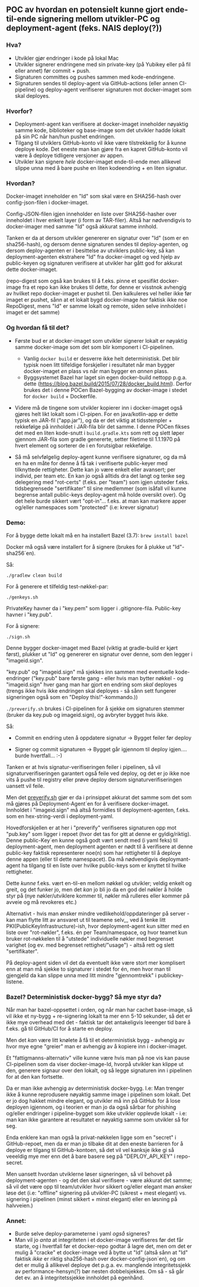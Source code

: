 
## POC av hvordan en potensielt kunne gjort ende-til-ende signering mellom utvikler-PC og deployment-agent (feks. NAIS deploy(?))


### Hva?
 - Utvikler gjør endringer i kode på lokal Mac
 - Utvikler signerer endringene med sin private-key (på Yubikey eller på fil eller annet) før commit + push.
 - Signaturen committes og pushes sammen med kode-endringene.
 - Signaturen sendes til deploy-agent via GitHub-actions (eller annen CI-pipeline) og deploy-agent verifiserer signaturen mot docker-imaget som skal deployes.
    
### Hvorfor?
- Deployment-agent kan verifisere at docker-imaget inneholder nøyaktig samme kode, biblioteker og base-image som det utvikler hadde lokalt på sin PC når han/hun pushet endringen.
- Tilgang til utviklers GitHub-konto vil ikke være tilstrekkelig for å kunne deploye kode. Det eneste man kan gjøre fra en kapret GitHub-konto vil være å deploye tidligere versjoner av appen.
- Utvikler kan signere _hele_ docker-imaget ende-til-ende men allikevel slippe unna med å bare pushe en liten kodeendring + en liten signatur.

### Hvordan?

Docker-imaget inneholder en "Id" som skal være en SHA256-hash over config-json-filen i docker-imaget.

Config-JSON-filen igjen inneholder en liste over SHA256-hasher over inneholdet i hver enkelt layer (i form av TAR-filer). 
Altså har nødvendigvis to docker-imager med samme "Id" også akkurat samme innhold.

Tanken er da at dersom utvikler genererer en signatur over "Id" (som er en sha256-hash),
og dersom denne signaturen sendes til deploy-agenten,
og dersom deploy-agenten er i besittelse av utviklers public-key,
så kan deployment-agenten ekstrahere "Id" fra docker-imaget og ved hjelp av public-keyen og signaturen
verifisere at utvikler har gått god for akkurat dette docker-imaget.

(repo-digest som også kan brukes til å f.eks. pinne et spesifikt docker-image fra et repo kan ikke brukes til dette,
for denne er visstnok avhengig av hvilket repo docker-imaget er pushet til. Den kalkuleres vel heller ikke før imaget er pushet,
sånn at et lokalt bygd docker-image _har_ faktisk ikke noe RepoDigest,
mens "Id" er samme lokalt og remote, siden selve innholdet i imaget er det samme)


### Og hvordan få til det?

- Første bud er at docker-imaget som utvikler signerer lokalt er nøyaktig samme docker-image som det som blir komponert i CI-pipelinen.
  - Vanlig ```docker build``` er desverre ikke helt deterministisk. 
Det blir typisk noen litt tilfeldige forskjeller i resultatet når man bygger docker-imaget _en_ plass vs når man bygger en _annen_ plass.
  - Byggsystemet Bazel har laget sin egen docker-build nettopp p.g.a. dette (https://blog.bazel.build/2015/07/28/docker_build.html). 
    Derfor brukes det i denne POCen Bazel-bygging av docker-image i stedet for ```docker build``` + Dockerfile.

- Videre må de tingene som utvikler kopierer inn i docker-imaget også gjøres helt likt lokalt som i CI-pipen.
  For en java/kotlin-app er dette typisk en JAR-fil ("app.jar"), 
  og da er det viktig at tidsstempler + rekkefølge på innholdet i JAR-fila blir det samme.
  I denne POCen fikses det med en liten kode-snutt i ```build.gradle.kts``` som rett og slett løper gjennom JAR-fila som gradle genererte,
  setter filetime til 1.1.1970 på hvert element og sorterer de i en forutsigbar rekkefølge.
  
- Så må selvfølgelig deploy-agent kunne verifisere signaturer, og da må en ha en måte for denne å få tak i verifiserte public-keyer med tilknyttede rettigheter.
Dette kan jo være enkelt eller avansert; per individ, per team etc. 
  En kan jo også alltids dra det langt og tenke seg delegering med "rot-certs" (f.eks. per "team") som igjen utsteder f.eks. tidsbegrensede "sertifikater" til sine medlemmer 
  (som isåfall vil kunne begrense antall public-keys deploy-agent må holde oversikt over).
  Og det hele burde sikkert vært "opt-in"... f.eks. at man kan markere apper og/eller namespaces som "protected" (i.e: krever signatur)

### Demo:

For å bygge dette lokalt må en ha installert Bazel (3.7): ```brew install bazel```

Docker må også være installert for å signere (brukes for å plukke ut "Id"-sha256´en).

Så:

```./gradlew clean build```

For å generere et tilfeldig test-nøkkel-par: 

```./genkeys.sh```

PrivateKey havner da i "key.pem" som ligger i .gitignore-fila. Public-key havner i "key.pub".

For å signere:

```./sign.sh```

Denne bygger docker-imaget med Bazel (viktig at gradle-build er kjørt først), 
plukker ut "Id" og genererer en signatur over denne, som den legger i "imageid.sign".

"key.pub" og "imageid.sign" må sjekkes inn sammen med eventuelle kode-endringer 
("key.pub" bare første gang - eller hvis man bytter nøkkel - og "imageid.sign" hver gang man har gjort en endring som _skal_ deployes 
(trengs ikke hvis ikke endringen skal deployes - så sånn sett fungerer signeringen også som en "Deploy this!"-kommando.))

```./preverify.sh``` brukes i CI-pipelinen for å sjekke om signaturen stemmer (bruker da key.pub og imageid.sign), og avbryter bygget hvis ikke.

Så:

- Commit en endring uten å oppdatere signatur -> Bygget feiler før deploy

- Signer og commit signaturen -> Bygget går igjennom til deploy igjen.... burde hvertfall...  :-)


Tanken er at hvis signatur-verifiseringen feiler i pipelinen, så vil signaturverifiseringen garantert også feile ved deploy,
og det er jo ikke noe vits å pushe til registry eller prøve deploy dersom signaturverifiseringen uansett vil feile.

Men det [preverify.sh](preverify.sh) gjør er da i prinsippet akkurat det samme som det som må gjøres på Deployment-Agent´en for å verifisere docker-imaget.
Innholdet i "imageid.sign" må altså formidles til deployment-agenten, f.eks. som en hex-string-verdi i deployment-yaml.

Hovedforskjellen er at her i "preverify" verifiseres signaturen opp mot "pub.key" som ligger i repoet (hvor det tas for gitt at denne er gyldig/riktig).
Denne public-Key´en kunne også godt vært sendt med (i yaml feks) til deployment-agent, men deployment agenten er nødt til å
verifisere at denne public-key faktisk representerer noe(n) som har rettigheter til å deploye denne appen (eller til dette namespacet).
Da må nødvendigvis deploymant-agent ha tilgang til en liste over hvilke public-keys som er knyttet til hvilke rettigheter.

Dette _kunne_ f.eks. vært en-til-en mellom nøkkel og utvikler; veldig enkelt og greit, og det funker jo, men det _kan_ jo bli jo da en god del nøkler å holde styr på 
(nye nøkler/utviklere kommer til, nøkler må rulleres eller kommer på avveie og må revokeres etc.)

Alternativt - hvis man ønsker mindre vedlikehold/oppdateringer på server - kan man flytte litt av ansvaret ut til teamene selv,,,
ved å tenke litt PKI(PublicKeyInfrastructure)-ish, hvor deployment-agent kun sitter med en liste over "rot-nøkler", f.eks. én per Team/namespace,
og hvor teamet kun bruker rot-nøkkelen til å "utstede" individuelle nøkler med begrenset varighet (og ev. med begrenset rettighet/"usage") - altså rett og slett "sertifikater".

På deploy-agent siden vil det da eventuelt ikke være stort mer komplisert enn at man må sjekke to signaturer i stedet for én, 
men hvor man til gjengjeld da kan slippe unna med litt mindre "gjennomtrekk" i publickey-listene.



### Bazel? Deterministisk docker-bygg? Så mye styr da?

Når man har bazel-oppsettet i orden, og når man har cachet base-image, så vil ikke et ny-bygg + re-signering lokalt ta mer enn 5-10 sekunder,
så det er ikke mye overhead med det - faktisk tar det antakeligvis leeenger tid bare å f.eks. gå til GitHub/CI for å starte en deploy.

Men det _kan_ være litt knølete å få til et deterministisk bygg - avhengig av hvor mye egne "greier" man er avhengig av å kopiere inn i docker-imaget.

Et "fattigmanns-alternativ" ville kunne være hvis man på noe vis kan pause CI-pipelinen som da viser docker-image-Id,
hvorpå utvikler kan klippe ut den, generere signaur over den lokalt, og så legge signaturen inn i pipelinen for at den kan fortsette.

Da er man ikke avhengig av deterministisk docker-bygg. 
I.e: Man trenger ikke å kunne reprodusere nøyaktig samme image i pipelinen som lokalt.
Det er jo dog hakket mindre elegant, og utvikler må inn på GitHub for å lose deployen igjennom,
og i teorien er man jo da også sårbar for phishing og/eller endringer i pipeline-bygget som ikke utvikler opplevde lokalt - 
i.e: man kan ikke garantere at resultatet er nøyaktig samme som utvikler så for seg.

Enda enklere kan man også la privat-nøkkelen ligge som en "secret" i GitHub-repoet,
men da er man jo tilbake dit at den eneste barrieren for å deploye er tilgang til GitHub-kontoen,
så det vil vel kanksje ikke gi så veeeldig mye mer enn det å bare basere seg på "DEPLOY_API_KEY" i repo-secret.

Men uansett hvordan utviklerne løser signeringen, så vil behovet på deployment-agenten - og det den skal verifisere - være akkurat det samme;
så vil det være opp til team/utvikler hvor sikkert og/eller elegant man ønsker løse det 
(i.e: "offline" signering på utvikler-PC (sikrest + mest elegant) vs. signering i pipelinen (minst sikkert + minst elegant) 
eller en løsning på halvveien.)


### Annet:

- Burde selve deploy-parameterne i yaml _også_ signeres? 
- Man vil jo _anta_ at integriteten i et docker-image verifiseres før det får starte, og i hvertfall før et docker-repo godtar å lagre det, 
  men om det er mulig å "cracke" et docker-image ved å bytte ut "Id" (altså sånn at "Id" faktisk _ikke_ er riktig sha256-hash over docker-config-json´en),
  og om det er mulig å allikevel deploye det p.g.a. ev. manglende integritetssjekk av performance-hensyn(?) bør nesten dobbelsjekkes.
  Om så - så går det ev. an å integritetssjekke innholdet på egenhånd.






